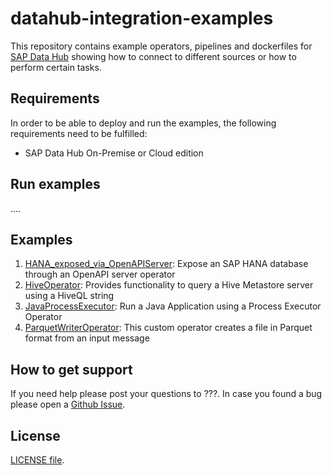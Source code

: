 # datahub-integration-examples
This repository contains example operators, pipelines and dockerfiles for [SAP Data Hub](https://www.sap.com/products/data-hub.html)  showing how to connect to different sources or how to perform certain tasks.

## Requirements

In order to be able to deploy and run the examples, the following requirements need to be fulfilled:

- SAP Data Hub On-Premise or Cloud edition

## Run examples

....

## Examples

1. [HANA_exposed_via_OpenAPIServer](/HANA_exposed_via_OpenAPIServer): Expose an SAP HANA database through an OpenAPI server operator
2. [HiveOperator](/HiveOperator): Provides functionality to query a Hive Metastore server using a HiveQL string 
3. [JavaProcessExecutor](/JavaProcessExecutor): Run a Java Application using a Process Executor Operator
4. [ParquetWriterOperator](/ParquetWriterOperator): This custom operator creates a file in Parquet format from an input message

## How to get support
If you need help please post your questions to ???.
In case you found a bug please open a [Github Issue](https://github.com/SAP/datahub-integration-examples/issues).

## License

[LICENSE file](LICENSE).
